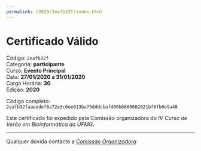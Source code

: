 ```yaml
---
permalink: /2020/2eafb32f/index.html
---
```


# Certificado Válido

Código: `2eafb32f`<br>
Categoria: **participante**<br>
Curso: **Evento Principal**<br>
Data: **27/01/2020 a 31/01/2020**<br>
Carga Horária: **30**<br>
Edição: **2020**<br>


Código completo: `2eafb32faaeedef8a72e3c6ee013ba75dddcbafd00bb860602021bf0fb0e9a48`


Este certificado foi expedido pela Comissão organizadora do *IV Curso de Verão em Bioinformática da UFMG*.

----

Qualquer dúvida contacte a [_Comissão Organizadora_](<mailto:cursobioinfoufmg@gmail.com$subject=[Certificados]>)

